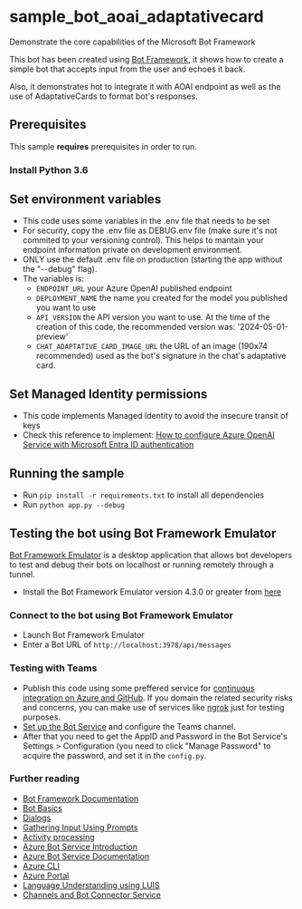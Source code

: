 # sample_bot_aoai_adaptativecard

Demonstrate the core capabilities of the Microsoft Bot Framework

This bot has been created using [Bot Framework](https://dev.botframework.com), it shows how to create a simple bot that accepts input from the user and echoes it back.

Also, it demonstrates hot to integrate it with AOAI endpoint as well as the use of AdaptativeCards to format bot's responses.

## Prerequisites

This sample **requires** prerequisites in order to run.

### Install Python 3.6

## Set environment variables
- This code uses some variables in the .env file that needs to be set
- For security, copy the .env file as DEBUG.env file (make sure it's not commited to your versioning control). This helps to mantain your endpoint information private on development environment.
- ONLY use the default .env file on production (starting the app without the "--debug" flag).
- The variables is:
   - `ENDPOINT_URL` your Azure OpenAI published endpoint
   - `DEPLOYMENT_NAME` the name you created for the model you published you want to use
   - `API_VERSION` the API version you want to use. At the time of the creation of this code, the recommended version was: '2024-05-01-preview'
   - `CHAT_ADAPTATIVE_CARD_IMAGE_URL` the URL of an image (190x74 recommended) used as the bot's signature in the chat's adaptative card.

## Set Managed Identity permissions
- This code implements Managed Identity to avoid the insecure transit of keys
- Check this reference to implement: [How to configure Azure OpenAI Service with Microsoft Entra ID authentication](https://learn.microsoft.com/en-us/azure/ai-services/openai/how-to/managed-identity)

## Running the sample
- Run `pip install -r requirements.txt` to install all dependencies
- Run `python app.py --debug`

## Testing the bot using Bot Framework Emulator

[Bot Framework Emulator](https://github.com/microsoft/botframework-emulator) is a desktop application that allows bot developers to test and debug their bots on localhost or running remotely through a tunnel.

- Install the Bot Framework Emulator version 4.3.0 or greater from [here](https://github.com/Microsoft/BotFramework-Emulator/releases)

### Connect to the bot using Bot Framework Emulator

- Launch Bot Framework Emulator
- Enter a Bot URL of `http://localhost:3978/api/messages`

### Testing with Teams

- Publish this code using some preffered service for [continuous integration on Azure and GitHub](https://learn.microsoft.com/pt-br/azure/bot-service/bot-service-build-continuous-deployment?view=azure-bot-service-4.0). If you domain the related security risks and concerns, you can make use of services like [ngrok](https://ngrok.com) just for testing purposes.
- [Set up the Bot Service](https://learn.microsoft.com/en-us/azure/bot-service/bot-service-quickstart-registration?view=azure-bot-service-4.0&tabs=userassigned) and configure the Teams channel.
- After that you need to get the AppID and Password in the Bot Service's Settings > Configuration (you need to click "Manage Password" to acquire the password, and set it in the `config.py`.


### Further reading

- [Bot Framework Documentation](https://docs.botframework.com)
- [Bot Basics](https://docs.microsoft.com/azure/bot-service/bot-builder-basics?view=azure-bot-service-4.0)
- [Dialogs](https://docs.microsoft.com/azure/bot-service/bot-builder-concept-dialog?view=azure-bot-service-4.0)
- [Gathering Input Using Prompts](https://docs.microsoft.com/azure/bot-service/bot-builder-prompts?view=azure-bot-service-4.0&tabs=csharp)
- [Activity processing](https://docs.microsoft.com/en-us/azure/bot-service/bot-builder-concept-activity-processing?view=azure-bot-service-4.0)
- [Azure Bot Service Introduction](https://docs.microsoft.com/azure/bot-service/bot-service-overview-introduction?view=azure-bot-service-4.0)
- [Azure Bot Service Documentation](https://docs.microsoft.com/azure/bot-service/?view=azure-bot-service-4.0)
- [Azure CLI](https://docs.microsoft.com/cli/azure/?view=azure-cli-latest)
- [Azure Portal](https://portal.azure.com)
- [Language Understanding using LUIS](https://docs.microsoft.com/azure/cognitive-services/luis/)
- [Channels and Bot Connector Service](https://docs.microsoft.com/azure/bot-service/bot-concepts?view=azure-bot-service-4.0)
